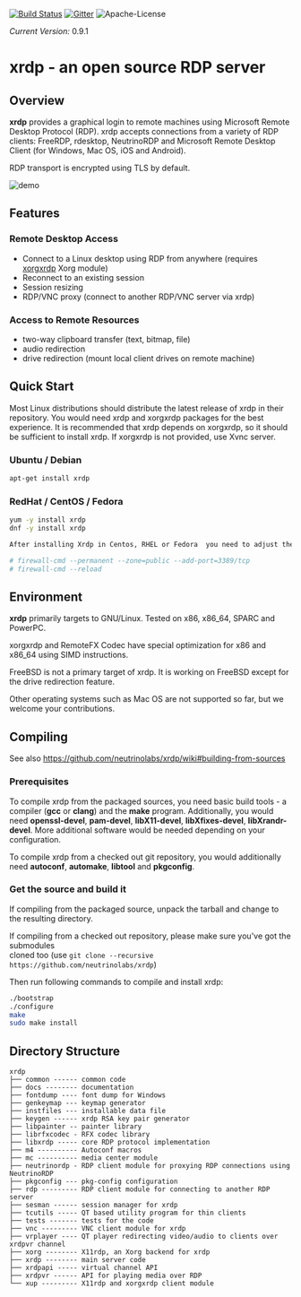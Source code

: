[![Build Status](https://travis-ci.org/neutrinolabs/xrdp.svg?branch=devel)](https://travis-ci.org/neutrinolabs/xrdp)
[![Gitter](https://badges.gitter.im/Join%20Chat.svg)](https://gitter.im/neutrinolabs/xrdp)
![Apache-License](https://img.shields.io/badge/License-Apache%202.0-blue.svg)

*Current Version:* 0.9.1

# xrdp - an open source RDP server

## Overview

**xrdp** provides a graphical login to remote machines using Microsoft
Remote Desktop Protocol (RDP). xrdp accepts connections from a variety of
RDP clients: FreeRDP, rdesktop, NeutrinoRDP and Microsoft Remote Desktop
Client (for Windows, Mac OS, iOS and Android).

RDP transport is encrypted using TLS by default.

![demo](https://github.com/neutrinolabs/xrdp/raw/gh-pages/xrdp_demo.gif)

## Features

### Remote Desktop Access

 * Connect to a Linux desktop using RDP from anywhere (requires
   [xorgxrdp](https://github.com/neutrinolabs/xorgxrdp) Xorg module)
 * Reconnect to an existing session
 * Session resizing
 * RDP/VNC proxy (connect to another RDP/VNC server via xrdp)

### Access to Remote Resources
 * two-way clipboard transfer (text, bitmap, file)
 * audio redirection
 * drive redirection (mount local client drives on remote machine)

## Quick Start

Most Linux distributions should distribute the latest release of xrdp in their
repository. You would need xrdp and xorgxrdp packages for the best
experience. It is recommended that xrdp depends on xorgxrdp, so it should
be sufficient to install xrdp. If xorgxrdp is not provided, use Xvnc
server.

### Ubuntu / Debian
```bash
apt-get install xrdp
```

### RedHat / CentOS / Fedora
```bash
yum -y install xrdp
dnf -y install xrdp

After installing Xrdp in Centos, RHEL or Fedora  you need to adjust the firewall 

# firewall-cmd --permanent --zone=public --add-port=3389/tcp
# firewall-cmd --reload

```

## Environment

**xrdp** primarily targets to GNU/Linux. Tested on x86, x86_64, SPARC and
PowerPC.

xorgxrdp and RemoteFX Codec have special optimization for x86 and x86_64 using
SIMD instructions.

FreeBSD is not a primary target of xrdp. It is working on FreeBSD except
for the drive redirection feature.

Other operating systems such as Mac OS are not supported so far, but we
welcome your contributions.

## Compiling

See also https://github.com/neutrinolabs/xrdp/wiki#building-from-sources

### Prerequisites

To compile xrdp from the packaged sources, you need basic build tools - a
compiler (**gcc** or **clang**) and the **make** program.  Additionally,
you would need **openssl-devel**, **pam-devel**, **libX11-devel**,
**libXfixes-devel**, **libXrandr-devel**. More additional software would
be needed depending on your configuration.

To compile xrdp from a checked out git repository, you would additionally
need **autoconf**, **automake**, **libtool** and **pkgconfig**.

### Get the source and build it

If compiling from the packaged source, unpack the tarball and change to the
resulting directory.

If compiling from a checked out repository, please make sure you've got the submodules  
cloned too (use `git clone --recursive https://github.com/neutrinolabs/xrdp`)

Then run following commands to compile and install xrdp:
```bash
./bootstrap
./configure
make
sudo make install
```

## Directory Structure

```
xrdp
├── common ------ common code
├── docs -------- documentation
├── fontdump ---- font dump for Windows
├── genkeymap --- keymap generator
├── instfiles --- installable data file
├── keygen ------ xrdp RSA key pair generator
├── libpainter -- painter library
├── librfxcodec - RFX codec library
├── libxrdp ----- core RDP protocol implementation
├── m4 ---------- Autoconf macros
├── mc ---------- media center module
├── neutrinordp - RDP client module for proxying RDP connections using NeutrinoRDP
├── pkgconfig --- pkg-config configuration
├── rdp --------- RDP client module for connecting to another RDP server
├── sesman ------ session manager for xrdp
├── tcutils ----- QT based utility program for thin clients
├── tests ------- tests for the code
├── vnc --------- VNC client module for xrdp
├── vrplayer ---- QT player redirecting video/audio to clients over xrdpvr channel
├── xorg -------- X11rdp, an Xorg backend for xrdp
├── xrdp -------- main server code
├── xrdpapi ----- virtual channel API
├── xrdpvr ------ API for playing media over RDP
└── xup --------- X11rdp and xorgxrdp client module
```
